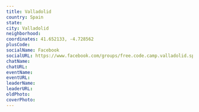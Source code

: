 ```yaml
---
title: Valladolid
country: Spain
state: 
city: Valladolid
neighborhood: 
coordinates: 41.652133, -4.728562
plusCode:
socialName: Facebook
socialURL: https://www.facebook.com/groups/free.code.camp.valladolid.spain
chatName:
chatURL:
eventName:
eventURL:
leaderName:
leaderURL:
oldPhoto: 
coverPhoto:
---
```

